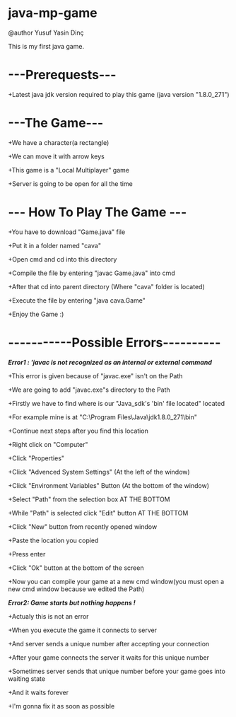 # java-mp-game

@author Yusuf Yasin Dinç

This is my first java game.

# ---Prerequests---

+Latest java jdk version required to play this game (java version "1.8.0_271")


# ---The Game---

+We have a character(a rectangle)

+We can move it with arrow keys

+This game is a "Local Multiplayer" game

+Server is going to be open for all the time



# --- How To Play The Game ---

+You have to download "Game.java" file

+Put it in a folder named "cava"

+Open cmd and cd into this directory

+Compile the file by entering "javac Game.java" into cmd

+After that cd into parent directory (Where "cava" folder is located)

+Execute the file by entering "java cava.Game"

+Enjoy the Game :)




# -----------Possible Errors----------


***Error1 : 'javac is not recognized as an internal or external command***

+This error is given because of "javac.exe" isn't on the Path

+We are going to add "javac.exe"s directory to the Path

+Firstly we have to find where is our "Java_sdk's 'bin' file located" located

+For example mine is at "C:\Program Files\Java\jdk1.8.0_271\bin"

+Continue next steps after you find this location

+Right click on "Computer"

+Click "Properties"

+Click "Advenced System Settings" (At the left of the window)

+Click "Environment Variables" Button (At the bottom of the window)

+Select "Path" from the selection box AT THE BOTTOM

+While "Path" is selected click "Edit" button AT THE BOTTOM

+Click "New" button from recently opened window

+Paste the location you copied 

+Press enter

+Click "Ok" button at the bottom of the screen

+Now you can compile your game at a new cmd window(you must open a new cmd window because we edited the Path)


***Error2: Game starts but nothing happens !***

+Actualy this is not an error

+When you execute the game it connects to server

+And server sends a unique number after accepting your connection

+After your game connects the server it waits for this unique number

+Sometimes server sends that unique number before your game goes into waiting state

+And it waits forever

+I'm gonna fix it as soon as possible









